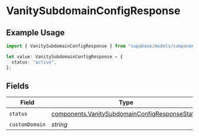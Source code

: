 # VanitySubdomainConfigResponse

## Example Usage

```typescript
import { VanitySubdomainConfigResponse } from "supabase/models/components";

let value: VanitySubdomainConfigResponse = {
  status: "active",
};
```

## Fields

| Field                                                                                                            | Type                                                                                                             | Required                                                                                                         | Description                                                                                                      |
| ---------------------------------------------------------------------------------------------------------------- | ---------------------------------------------------------------------------------------------------------------- | ---------------------------------------------------------------------------------------------------------------- | ---------------------------------------------------------------------------------------------------------------- |
| `status`                                                                                                         | [components.VanitySubdomainConfigResponseStatus](../../models/components/vanitysubdomainconfigresponsestatus.md) | :heavy_check_mark:                                                                                               | N/A                                                                                                              |
| `customDomain`                                                                                                   | *string*                                                                                                         | :heavy_minus_sign:                                                                                               | N/A                                                                                                              |